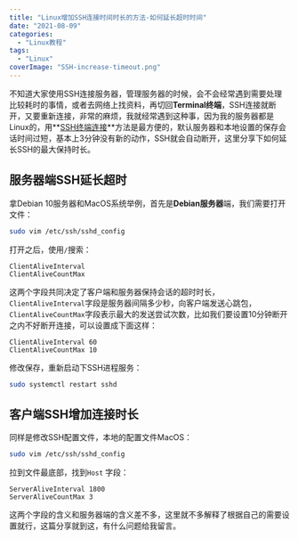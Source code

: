 ```yaml
---
title: "Linux增加SSH连接时间时长的方法-如何延长超时时间"
date: "2021-08-09"
categories: 
  - "Linux教程"
tags: 
  - "Linux"
coverImage: "SSH-increase-timeout.png"
---
```


不知道大家使用SSH连接服务器，管理服务器的时候，会不会经常遇到需要处理比较耗时的事情，或者去网络上找资料，再切回**Terminal终端**，SSH连接就断开，又要重新连接，非常的麻烦，我就经常遇到这种事，因为我的服务器都是Linux的，用**[SSH终端连接](https://www.helloyu.top/ssh-github-keygen-2021.html)**方法是最方便的，默认服务器和本地设置的保存会话时间过短，基本上3分钟没有新的动作，SSH就会自动断开，这里分享下如何延长SSH的最大保持时长。

## 服务器端SSH延长超时

拿Debian 10服务器和MacOS系统举例，首先是**Debian服务器**端，我们需要打开文件：

```bash
sudo vim /etc/ssh/sshd_config
```

打开之后，使用`/`搜索：

```vim
ClientAliveInterval
ClientAliveCountMax
```

这两个字段共同决定了客户端和服务器保持会话的超时时长，`ClientAliveInterval`字段是服务器间隔多少秒，向客户端发送心跳包，`ClientAliveCountMax`字段表示最大的发送尝试次数，比如我们要设置10分钟断开之内不好断开连接，可以设置成下面这样：

```vim
ClientAliveInterval 60
ClientAliveCountMax 10
```

修改保存，重新启动下SSH进程服务：

```bash
sudo systemctl restart sshd
```

## 客户端SSH增加连接时长

同样是修改SSH配置文件，本地的配置文件MacOS：

```bash
sudo vim /etc/ssh/sshd_config
```

拉到文件最底部，找到`Host` 字段：

```vim
ServerAliveInterval 1800
ServerAliveCountMax 3
```

这两个字段的含义和服务器端的含义差不多，这里就不多解释了根据自己的需要设置就行，这篇分享就到这，有什么问题给我留言。
